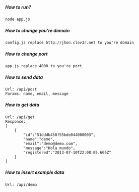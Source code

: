 ##### How to run?

    node app.js

##### How to change you're domain

    config.js replace http://jhon.clov3r.net to you're domain

##### How to change port
    app.js replace 4000 to you're port



##### How to send data
    
    Url: /api/post
    Params: name, email, message

##### How to get data
    
    Url: /api/get
    Response:
    [
        {
            "id":"51dddb458f55bde044000003",
            "name":"demo",
            "email":"demo@demo.com",
            "message":"Hola mundo",
            "registered":"2013-07-10T22:08:05.666Z"
        }
    ]

##### How to insert example data

    Url: /api/demo
